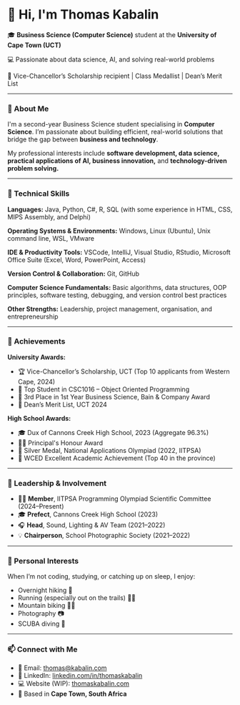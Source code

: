 # 👋 Hi, I'm Thomas Kabalin

🎓 **Business Science (Computer Science)** student at the **University of Cape Town (UCT)**

💻 Passionate about data science, AI, and solving real-world problems

🏅 Vice-Chancellor’s Scholarship recipient | Class Medallist | Dean’s Merit List  

---

### 🚀 About Me

I'm a second-year Business Science student specialising in **Computer Science**. I’m passionate about building efficient, real-world solutions that bridge the gap between **business and technology**.  

My professional interests include **software development, data science, practical applications of AI, business innovation,** and **technology-driven problem solving.** 

---

### 🧠 Technical Skills

**Languages:** Java, Python, C#, R, SQL (with some experience in HTML, CSS, MIPS Assembly, and Delphi)

**Operating Systems & Environments:** Windows, Linux (Ubuntu), Unix command line, WSL, VMware  

**IDE & Productivity Tools:** VSCode, IntelliJ, Visual Studio, RStudio, Microsoft Office Suite (Excel, Word, PowerPoint, Access)  

**Version Control & Collaboration:** Git, GitHub

**Computer Science Fundamentals:** Basic algorithms, data structures, OOP principles, software testing, debugging, and version control best practices  

**Other Strengths:** Leadership, project management, organisation, and entrepreneurship

---

### 🎯 Achievements

**University Awards:**  
- 🏆 Vice-Chancellor’s Scholarship, UCT (Top 10 applicants from Western Cape, 2024)  
- 🥇 Top Student in CSC1016 – Object Oriented Programming  
- 🥉 3rd Place in 1st Year Business Science, Bain & Company Award  
- 🧾 Dean’s Merit List, UCT 2024  

**High School Awards:**  
- 🎓 Dux of Cannons Creek High School, 2023 (Aggregate 96.3%)  
- 👨‍🏫 Principal's Honour Award  
- 🥈 Silver Medal, National Applications Olympiad (2022, IITPSA)  
- 🏅 WCED Excellent Academic Achievement (Top 40 in the province)

---

### 🧩 Leadership & Involvement

- 👨‍💻 **Member**, IITPSA Programming Olympiad Scientific Committee (2024–Present)  
- 🎓 **Prefect**, Cannons Creek High School (2023)
- 🎧 **Head**, Sound, Lighting & AV Team (2021–2022)  
- 💡 **Chairperson**, School Photographic Society (2021–2022)  

---

### 🌱 Personal Interests

When I’m not coding, studying, or catching up on sleep, I enjoy:  
- Overnight hiking 🥾
- Running (especially out on the trails) 🏃‍♂️
- Mountain biking 🚵‍♂️
- Photography 📷
- SCUBA diving 🤿

---

### 📫 Connect with Me

- 📧 Email: [thomas@kabalin.com](mailto:thomas@kabalin.com)  
- 💼 LinkedIn: [linkedin.com/in/thomaskabalin](https://linkedin.com/in/thomaskabalin)  
- 💻 Website (WIP): [thomaskabalin.com](https://thomaskabalin.com/)
- 📍 Based in **Cape Town, South Africa**
